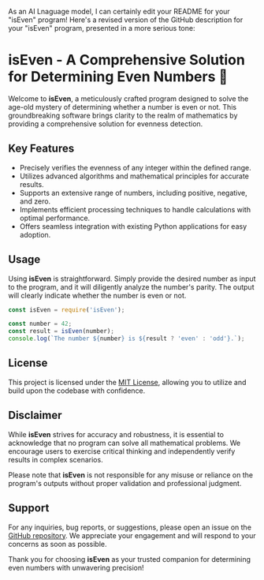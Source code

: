 As an AI Lnaguage model, I can certainly edit your README for your "isEven" program! Here's a revised version of the GitHub description for your "isEven" program, presented in a more serious tone:

# isEven - A Comprehensive Solution for Determining Even Numbers :1234:

Welcome to **isEven**, a meticulously crafted program designed to solve the age-old mystery of determining whether a number is even or not. This groundbreaking software brings clarity to the realm of mathematics by providing a comprehensive solution for evenness detection.

## Key Features

- Precisely verifies the evenness of any integer within the defined range.
- Utilizes advanced algorithms and mathematical principles for accurate results.
- Supports an extensive range of numbers, including positive, negative, and zero.
- Implements efficient processing techniques to handle calculations with optimal performance.
- Offers seamless integration with existing Python applications for easy adoption.

## Usage

Using **isEven** is straightforward. Simply provide the desired number as input to the program, and it will diligently analyze the number's parity. The output will clearly indicate whether the number is even or not.
```javascript
const isEven = require('isEven');

const number = 42;
const result = isEven(number);
console.log(`The number ${number} is ${result ? 'even' : 'odd'}.`);
```

## License

This project is licensed under the [MIT License](LICENSE), allowing you to utilize and build upon the codebase with confidence.

## Disclaimer

While **isEven** strives for accuracy and robustness, it is essential to acknowledge that no program can solve all mathematical problems. We encourage users to exercise critical thinking and independently verify results in complex scenarios.

Please note that **isEven** is not responsible for any misuse or reliance on the program's outputs without proper validation and professional judgment.

## Support

For any inquiries, bug reports, or suggestions, please open an issue on the [GitHub repository](https://github.com/your-username/isEven). We appreciate your engagement and will respond to your concerns as soon as possible.

Thank you for choosing **isEven** as your trusted companion for determining even numbers with unwavering precision!



